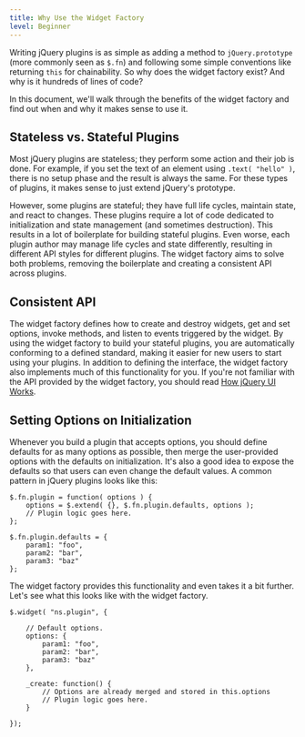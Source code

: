 ```yaml
---
title: Why Use the Widget Factory
level: Beginner
---
```



Writing jQuery plugins is as simple as adding a method to `jQuery.prototype`
(more commonly seen as `$.fn`) and following some simple conventions like returning `this` for chainability.
So why does the widget factory exist? And why is it hundreds of lines of code?

In this document, we'll walk through the benefits of the widget factory and find out
when and why it makes sense to use it.

## Stateless vs. Stateful Plugins

Most jQuery plugins are stateless; they perform some action and their job is done.
For example, if you set the text of an element using `.text( "hello" )`,
there is no setup phase and the result is always the same.
For these types of plugins, it makes sense to just extend jQuery's prototype.

However, some plugins are stateful; they have full life cycles, maintain state, and react to changes.
These plugins require a lot of code dedicated to initialization and state management (and sometimes destruction).
This results in a lot of boilerplate for building stateful plugins.
Even worse, each plugin author may manage life cycles and state differently,
resulting in different API styles for different plugins.
The widget factory aims to solve both problems,
removing the boilerplate and creating a consistent API across plugins.

## Consistent API

The widget factory defines how to create and destroy widgets,
get and set options, invoke methods, and listen to events triggered by the widget.
By using the widget factory to build your stateful plugins,
you are automatically conforming to a defined standard,
making it easier for new users to start using your plugins.
In addition to defining the interface,
the widget factory also implements much of this functionality for you.
If you're not familiar with the API provided by the widget factory,
you should read [How jQuery UI Works](/jquery-ui/how-jquery-ui-works/).

## Setting Options on Initialization

Whenever you build a plugin that accepts options,
you should define defaults for as many options as possible,
then merge the user-provided options with the defaults on initialization.
It's also a good idea to expose the defaults so that users can even change the default values.
A common pattern in jQuery plugins looks like this:

```
$.fn.plugin = function( options ) {
	options = $.extend( {}, $.fn.plugin.defaults, options );
	// Plugin logic goes here.
};

$.fn.plugin.defaults = {
	param1: "foo",
	param2: "bar",
	param3: "baz"
};
```

The widget factory provides this functionality and even takes it a bit further.
Let's see what this looks like with the widget factory.

```
$.widget( "ns.plugin", {

	// Default options.
	options: {
		param1: "foo",
		param2: "bar",
		param3: "baz"
	},

	_create: function() {
		// Options are already merged and stored in this.options
		// Plugin logic goes here.
	}

});
```

